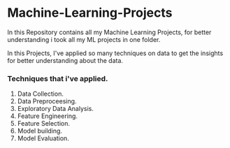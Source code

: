 # Machine-Learning-Projects

In this Repository contains all my Machine Learning Projects, for better understanding i took all my ML projects in one folder.

In this Projects, I've applied so many techniques on data to get the insights for better understanding about the data.

### Techniques that i've applied.
1. Data Collection.
2. Data Preproceesing.
3. Exploratory Data Analysis.
4. Feature Engineering.
5. Feature Selection.
6. Model building.
7. Model Evaluation.

